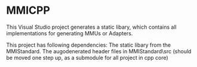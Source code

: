 # MMICPP

This Visual Studio project generates a static libary, which contains all implementations for generating MMUs or Adapters.

This project has following dependencies:
The static libary from the MMIStandard.
The augodenerated header files in MMIStandard\src (should be moved one step up, as a submodule for all project in cpp core)
